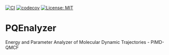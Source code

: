 [![CI](https://github.com/MolarVerse/PQAEnalyzer/actions/workflows/ci.yml/badge.svg)](https://github.com/MolarVerse/PQAEnalyzer/actions/workflows/ci.yml)
[![codecov](https://codecov.io/gh/MolarVerse/PQAEnalyzer/graph/badge.svg?token=IDFK8L6IIQ)](https://codecov.io/gh/MolarVerse/PQAEnalyzer)
[![License: MIT](https://img.shields.io/badge/License-MIT-yellow.svg)](https://opensource.org/licenses/MIT)

# PQEnalyzer
Energy and Parameter Analyzer of Molecular Dynamic Trajectories - PIMD-QMCF
